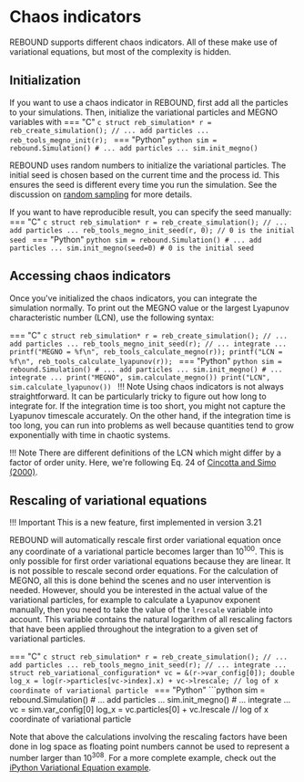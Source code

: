 # Chaos indicators
REBOUND supports different chaos indicators.
All of these make use of variational equations, but most of the complexity is hidden.

## Initialization
If you want to use a chaos indicator in REBOUND, first add all the particles to your simulations.
Then, initialize the variational particles and MEGNO variables with
=== "C"
    ```c
    struct reb_simulation* r = reb_create_simulation();
    // ... add particles ...
    reb_tools_megno_init(r);
    ```
=== "Python"
    ```python
    sim = rebound.Simulation()
    # ... add particles ...
    sim.init_megno()
    ```

REBOUND uses random numbers to initialize the variational particles.
The initial seed is chosen based on the current time and the process id. 
This ensures the seed is different every time you run the simulation.
See the discussion on [random sampling](c_randomsamplingfunctions.md) for more details.

If you want to have reproducible result, you can specify the seed manually:
=== "C"
    ```c
    struct reb_simulation* r = reb_create_simulation();
    // ... add particles ...
    reb_tools_megno_init_seed(r, 0); // 0 is the initial seed
    ```
=== "Python"
    ```python
    sim = rebound.Simulation()
    # ... add particles ...
    sim.init_megno(seed=0) # 0 is the initial seed
    ```
## Accessing chaos indicators
Once you've initialized the chaos indicators, you can integrate the simulation normally.
To print out the MEGNO value or the largest Lyapunov characteristic number (LCN), use the following syntax:

=== "C"
    ```c
    struct reb_simulation* r = reb_create_simulation();
    // ... add particles ...
    reb_tools_megno_init_seed(r);
    // ... integrate ...
    printf("MEGNO = %f\n", reb_tools_calculate_megno(r));
    printf("LCN = %f\n", reb_tools_calculate_lyapunov(r));
    ```
=== "Python"
    ```python
    sim = rebound.Simulation()
    # ... add particles ...
    sim.init_megno()
    # ... integrate ...
    print("MEGNO", sim.calculate_megno())
    print("LCN", sim.calculate_lyapunov())
    ```
!!! Note
    Using chaos indicators is not always straightforward. 
    It can be particularly tricky to figure out how long to integrate for.
    If the integration time is too short, you might not capture the Lyapunov timescale accurately. 
    On the other hand, if the integration time is too long, you can run into problems as well because quantities tend to grow exponentially with time in chaotic systems.

!!! Note
    There are different definitions of the LCN which might differ by a factor of order unity.
    Here, we're following Eq. 24 of [Cincotta and Simo (2000)](https://aas.aanda.org/articles/aas/abs/2000/20/h1686/h1686.html).

## Rescaling of variational equations 

!!! Important
    This is a new feature, first implemented in version 3.21

REBOUND will automatically rescale first order variational equation once any coordinate of a variational particle becomes larger than $10^{100}$. 
This is only possible for first order variational equations because they are linear. 
It is not possible to rescale second order equations. 
For the calculation of MEGNO, all this is done behind the scenes and no user intervention is needed.
However, should you be interested in the actual value of the variational particles, for example to calculate a Lyapunov exponent manually, then you need to take the value of the `lrescale` variable into account. 
This variable contains the natural logarithm of all rescaling factors that have been applied throughout the integration to a given set of variational particles.

=== "C"
    ```c
    struct reb_simulation* r = reb_create_simulation();
    // ... add particles ...
    reb_tools_megno_init_seed(r);
    // ... integrate ...
    struct reb_variational_configuration* vc = &(r->var_config[0]);
    double log_x = log(r->particles[vc->index].x) + vc->lrescale; // log of x coordinate of variational particle
    ```
=== "Python"
    ```python
    sim = rebound.Simulation()
    # ... add particles ...
    sim.init_megno()
    # ... integrate ...
    vc = sim.var_config[0]
    log_x = vc.particles[0] + vc.lrescale // log of x coordinate of variational particle

Note that above the  calculations involving the rescaling factors have been done in log space as floating point numbers cannot be used to represent a number larger than $10^{308}$.
For a more complete example, check out the [iPython Variational Equation example](ipython_examples/VariationalEquations.ipynb).
